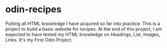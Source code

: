 # odin-recipes
Putting all HTML knowledge I have acquired so far into practice. This is a project to build a basic website for recipes.
At the end of this project, I am expected to have tested my HTML knowledge on Headings, List, Images, Links.
It's my First Odin Project.
